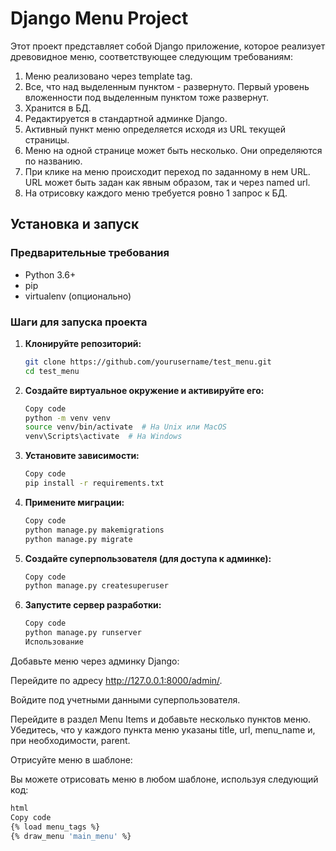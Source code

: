 # Django Menu Project

Этот проект представляет собой Django приложение, которое реализует древовидное меню, соответствующее следующим требованиям:

1. Меню реализовано через template tag.
2. Все, что над выделенным пунктом - развернуто. Первый уровень вложенности под выделенным пунктом тоже развернут.
3. Хранится в БД.
4. Редактируется в стандартной админке Django.
5. Активный пункт меню определяется исходя из URL текущей страницы.
6. Меню на одной странице может быть несколько. Они определяются по названию.
7. При клике на меню происходит переход по заданному в нем URL. URL может быть задан как явным образом, так и через named url.
8. На отрисовку каждого меню требуется ровно 1 запрос к БД.

## Установка и запуск

### Предварительные требования

- Python 3.6+
- pip
- virtualenv (опционально)

### Шаги для запуска проекта

1. **Клонируйте репозиторий:**
   ```sh
   git clone https://github.com/yourusername/test_menu.git
   cd test_menu
2. **Создайте виртуальное окружение и активируйте его:**
   ```sh
   Copy code
   python -m venv venv
   source venv/bin/activate  # На Unix или MacOS
   venv\Scripts\activate  # На Windows
3. **Установите зависимости:**

   ```sh
   Copy code
   pip install -r requirements.txt
4. **Примените миграции:**

   ```sh
   Copy code
   python manage.py makemigrations
   python manage.py migrate
5. **Создайте суперпользователя (для доступа к админке):**

   ```sh
   Copy code
   python manage.py createsuperuser
6. **Запустите сервер разработки:**

   ```sh
   Copy code
   python manage.py runserver
   Использование
Добавьте меню через админку Django:

Перейдите по адресу http://127.0.0.1:8000/admin/.

Войдите под учетными данными суперпользователя.

Перейдите в раздел Menu Items и добавьте несколько пунктов меню. Убедитесь, что у каждого пункта меню указаны title, url, menu_name и, при необходимости, parent.

Отрисуйте меню в шаблоне:

Вы можете отрисовать меню в любом шаблоне, используя следующий код:
   ```sh
   html
   Copy code
   {% load menu_tags %}
   {% draw_menu 'main_menu' %}
